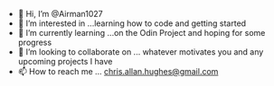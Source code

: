 - 👋 Hi, I’m @Airman1027
- 👀 I’m interested in ...learning how to code and getting started
- 🌱 I’m currently learning ...on the Odin Project and hoping for some progress
- 💞️ I’m looking to collaborate on ... whatever motivates you and any upcoming projects I have
- 📫 How to reach me ... chris.allan.hughes@gmail.com

<!---
Airman1027/Airman1027 is a ✨ special ✨ repository because its `README.md` (this file) appears on your GitHub profile.
You can click the Preview link to take a look at your changes.
--->
